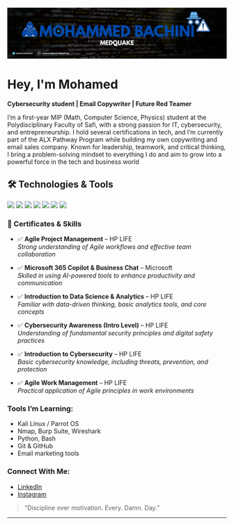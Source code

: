 ![Banner](https://github.com/medquake/mohammed/blob/main/Banni%C3%A8re%20Notion%20oc%C3%A9an%20illustratif%20bleu%20orange.png?raw=true)
# Hey, I'm Mohamed

**Cybersecurity student | Email Copywriter | Future Red Teamer**

I’m a first-year MIP (Math, Computer Science, Physics) student at the Polydisciplinary Faculty of Safi, with a strong passion for IT, cybersecurity, and entrepreneurship. I hold several certifications in tech, and I’m currently part of the ALX Pathway Program while building my own copywriting and email sales company. Known for leadership, teamwork, and critical thinking, I bring a problem-solving mindset to everything I do and aim to grow into a powerful force in the tech and business world

## 🛠️ Technologies & Tools
<p>
  <img src="https://img.shields.io/badge/HTML5-E34F26?style=for-the-badge&logo=html5&logoColor=white"/>
  <img src="https://img.shields.io/badge/CSS3-1572B6?style=for-the-badge&logo=css3&logoColor=white"/>
  <img src="https://img.shields.io/badge/JavaScript-F7DF1E?style=for-the-badge&logo=javascript&logoColor=black"/>
  <img src="https://img.shields.io/badge/React-20232A?style=for-the-badge&logo=react&logoColor=61DAFB"/>
  <img src="https://img.shields.io/badge/Git-F05032?style=for-the-badge&logo=git&logoColor=white"/>
  <img src="https://img.shields.io/badge/GitHub-100000?style=for-the-badge&logo=github&logoColor=white"/>
  <img src="https://img.shields.io/badge/Python-3776AB?style=for-the-badge&logo=python&logoColor=white"/>
</p>


### 📜 Certificates & Skills

- ✅ **Agile Project Management** – HP LIFE  
  *Strong understanding of Agile workflows and effective team collaboration*

- ✅ **Microsoft 365 Copilot & Business Chat** – Microsoft  
  *Skilled in using AI-powered tools to enhance productivity and communication*

- ✅ **Introduction to Data Science & Analytics** – HP LIFE  
  *Familiar with data-driven thinking, basic analytics tools, and core concepts*

- ✅ **Cybersecurity Awareness (Intro Level)** – HP LIFE  
  *Understanding of fundamental security principles and digital safety practices*

- ✅ **Introduction to Cybersecurity** – HP LIFE  
  *Basic cybersecurity knowledge, including threats, prevention, and protection*

- ✅ **Agile Work Management** – HP LIFE  
  *Practical application of Agile principles in work environments*


### Tools I’m Learning:
- Kali Linux / Parrot OS
- Nmap, Burp Suite, Wireshark
- Python, Bash
- Git & GitHub
- Email marketing tools

### Connect With Me:
- [LinkedIn](https://linkedin.com/in/mohammedbachini)
- [Instagram](https://instagram.com/med_bachini)

> “Discipline over motivation. Every. Damn. Day.”

---


